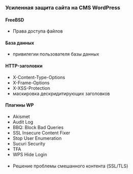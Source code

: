### Усиленная защита сайта на CMS WordPress
#### FreeBSD
- Права доступа файлов
#### База данных
- привилегии пользователя базы данных
#### HTTP-заголовки
- X-Content-Type-Options
- X-Frame-Options
- X-XSS-Protection
- маскировка дескридитирующих заголовков
#### Плагины WP
- Akismet
- Audit Log
- BBQ: Block Bad Queries
- SSL Insecure Content Fixer
- Stop User Enumeration
- Sucuri Security
- TFA
- WPS Hide Login
####
- Решение проблемы смешанного контента (SSL/TLS)
